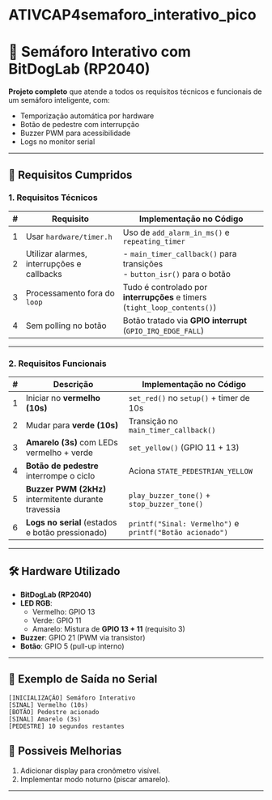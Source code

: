 # ATIVCAP4semaforo_interativo_pico

# **🚦 Semáforo Interativo com BitDogLab (RP2040)**  
**Projeto completo** que atende a todos os requisitos técnicos e funcionais de um semáforo inteligente, com:  
- Temporização automática por hardware  
- Botão de pedestre com interrupção  
- Buzzer PWM para acessibilidade  
- Logs no monitor serial  

---

## **📜 Requisitos Cumpridos**  

### **1. Requisitos Técnicos**  
| #  | **Requisito**                                      | **Implementação no Código**                                                                 |
|----|---------------------------------------------------|---------------------------------------------------------------------------------------------|
| 1  | Usar `hardware/timer.h`                           | Uso de `add_alarm_in_ms()` e `repeating_timer` 
| 2  | Utilizar alarmes, interrupções e callbacks        | - `main_timer_callback()` para transições<br>- `button_isr()` para o botão 
| 3  | Processamento fora do `loop`                      | Tudo é controlado por **interrupções** e timers (`tight_loop_contents()`) 
| 4  | Sem polling no botão                              | Botão tratado via **GPIO interrupt** (`GPIO_IRQ_EDGE_FALL`) 

---

### **2. Requisitos Funcionais**  
| #  | **Descrição**                                                                 | **Implementação no Código**                                                                 |
|----|-------------------------------------------------------------------------------|---------------------------------------------------------------------------------------------|
| 1  | Iniciar no **vermelho (10s)**                                                | `set_red()` no `setup()` + timer de 10s
| 2  | Mudar para **verde (10s)**                                                   | Transição no `main_timer_callback()`
| 3  | **Amarelo (3s)** com LEDs vermelho + verde                                   | `set_yellow()` (GPIO 11 + 13) 
| 4  | **Botão de pedestre** interrompe o ciclo                                     | Aciona `STATE_PEDESTRIAN_YELLOW` 
| 5  | **Buzzer PWM (2kHz)** intermitente durante travessia                         | `play_buzzer_tone()` + `stop_buzzer_tone()` 
| 6  | **Logs no serial** (estados e botão pressionado)                             | `printf("Sinal: Vermelho")` e `printf("Botão acionado")` 

---

## **🛠️ Hardware Utilizado**  
- **BitDogLab (RP2040)**  
- **LED RGB**:  
  - Vermelho: GPIO 13  
  - Verde: GPIO 11  
  - Amarelo: Mistura de **GPIO 13 + 11** (requisito 3)  
- **Buzzer**: GPIO 21 (PWM via transistor)  
- **Botão**: GPIO 5 (pull-up interno)  

---

## **📌 Exemplo de Saída no Serial**  
```plaintext
[INICIALIZAÇÃO] Semáforo Interativo
[SINAL] Vermelho (10s)
[BOTÃO] Pedestre acionado
[SINAL] Amarelo (3s)
[PEDESTRE] 10 segundos restantes
```

## **🎯 Possiveis Melhorias**  
1. Adicionar display para cronômetro visível.  
2. Implementar modo noturno (piscar amarelo).  

--- 
